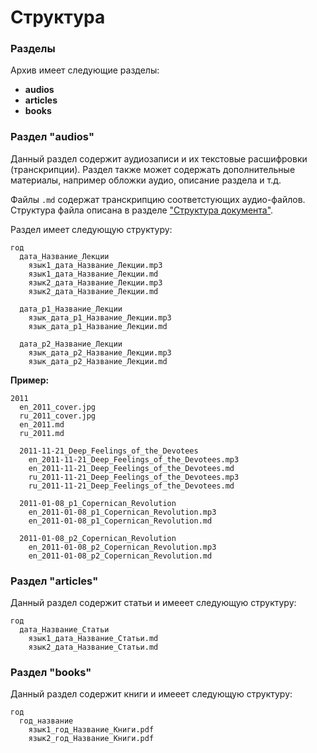 # Структура

### Разделы

Архив имеет следующие разделы:

* **audios**
* **articles**
* **books**

### Раздел "audios"

Данный раздел содержит аудиозаписи и их текстовые расшифровки (транскрипции). Раздел также может содержать дополнительные материалы, например обложки аудио, описание раздела  и т.д.&#x20;

Файлы `.md` содержат транскрипцию соответстующих аудио-файлов. Структура файла описана в разделе ["Структура документа"](../editing/document-structure.md).

Раздел имеет следующую структуру:

```
год
  дата_Название_Лекции
    язык1_дата_Название_Лекции.mp3
    язык1_дата_Название_Лекции.md
    язык2_дата_Название_Лекции.mp3
    язык2_дата_Название_Лекции.md

  дата_p1_Название_Лекции
    язык_дата_p1_Название_Лекции.mp3
    язык_дата_p1_Название_Лекции.md

  дата_p2_Название_Лекции
    язык_дата_p2_Название_Лекции.mp3
    язык_дата_p2_Название_Лекции.md
```

**Пример:**

```
2011
  en_2011_cover.jpg
  ru_2011_cover.jpg
  en_2011.md
  ru_2011.md

  2011-11-21_Deep_Feelings_of_the_Devotees
    en_2011-11-21_Deep_Feelings_of_the_Devotees.mp3
    en_2011-11-21_Deep_Feelings_of_the_Devotees.md
    ru_2011-11-21_Deep_Feelings_of_the_Devotees.mp3
    ru_2011-11-21_Deep_Feelings_of_the_Devotees.md

  2011-01-08_p1_Copernican_Revolution
    en_2011-01-08_p1_Copernican_Revolution.mp3
    en_2011-01-08_p1_Copernican_Revolution.md

  2011-01-08_p2_Copernican_Revolution
    en_2011-01-08_p2_Copernican_Revolution.mp3
    en_2011-01-08_p2_Copernican_Revolution.md
```

### Раздел "articles"

Данный раздел содержит статьи и имееет следующую структуру:

```
год
  дата_Название_Статьи
    язык1_дата_Название_Статьи.md
    язык2_дата_Название_Статьи.md
```

### Раздел "books"

Данный раздел содержит книги и имееет следующую структуру:

```
год
  год_название
    язык1_год_Название_Книги.pdf
    язык2_год_Название_Книги.pdf
```
